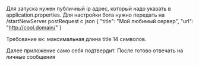 Для запуска нужен публичный ip адрес, который надо указать в application.properties.
Для настройки бота нужно передать на /startNewServer postRequest с json
{
  "title": "Мой любимый сервер", "url": "http://cool.domain/"
}

Требование вк: максимальная длина title 14 символов.

Далее приложение само себя подтвердит. После готово отвечать на личные сообщения
